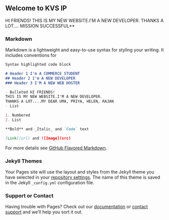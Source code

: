 ## Welcome to KVS IP

HI FRIENDS!
THIS IS MY NEW WEBSITE.I'M A NEW DEVELOPER.
THANKS A LOT....
MISSION SUCCESSFUL**

### Markdown

Markdown is a lightweight and easy-to-use syntax for styling your writing. It includes conventions for

```markdown
Syntax highlighted code block

# Header 1 I'm A COMMERCE STUDENT
## Header 2 I'm A NEW DEVELOPER
### Header 3 I'M A NEW WEB HOSTER

- Bulleted HI FRIENDS!
THIS IS MY NEW WEBSITE.I'M A NEW DEVELOPER.
THANKS A LOT....MY DEAR UMA, PRIYA, HELEN, RAJAN
- List

1. Numbered
2. List

**Bold** and _Italic_ and `Code` text

[Link](url) and ![Image](src)
```

For more details see [GitHub Flavored Markdown](https://guides.github.com/features/mastering-markdown/).

### Jekyll Themes

Your Pages site will use the layout and styles from the Jekyll theme you have selected in your [repository settings](https://github.com/kvsip/com/settings). The name of this theme is saved in the Jekyll `_config.yml` configuration file.

### Support or Contact

Having trouble with Pages? Check out our [documentation](https://docs.github.com/categories/github-pages-basics/) or [contact support](https://github.com/contact) and we’ll help you sort it out.
